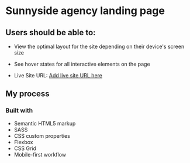 # Sunnyside agency landing page

## Users should be able to:

- View the optimal layout for the site depending on their device's screen size
- See hover states for all interactive elements on the page

- Live Site URL: [Add live site URL here](https://your-live-site-url.com)

## My process

### Built with

- Semantic HTML5 markup
- SASS
- CSS custom properties
- Flexbox
- CSS Grid
- Mobile-first workflow
